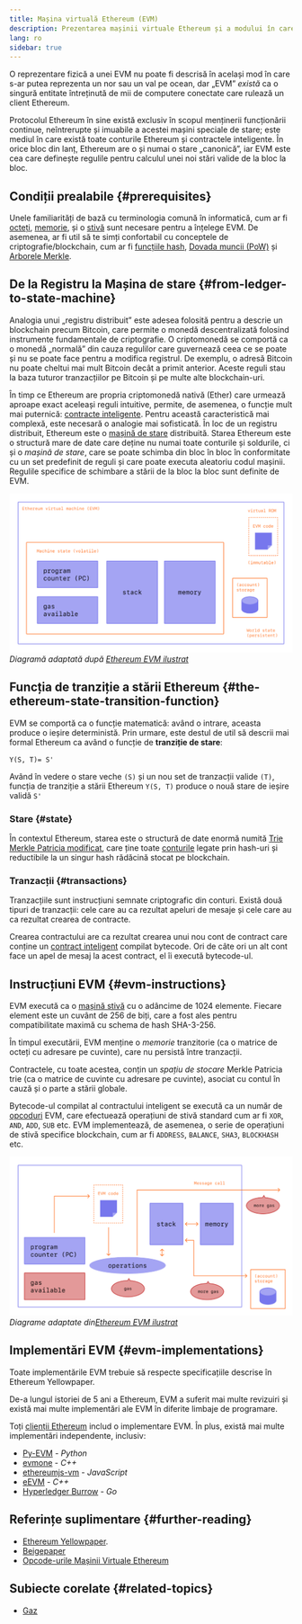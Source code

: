 ```yaml
---
title: Mașina virtuală Ethereum (EVM)
description: Prezentarea mașinii virtuale Ethereum și a modului în care aceasta se referă la stare, tranzacții și contracte inteligente.
lang: ro
sidebar: true
---
```


O reprezentare fizică a unei EVM nu poate fi descrisă în același mod în care s-ar putea reprezenta un nor sau un val pe ocean, dar „EVM” _există_ ca o singură entitate întreținută de mii de computere conectate care rulează un client Ethereum.

Protocolul Ethereum în sine există exclusiv în scopul menținerii funcționării continue, neîntrerupte și imuabile a acestei mașini speciale de stare; este mediul în care există toate conturile Ethereum și contractele inteligente. În orice bloc din lanț, Ethereum are o și numai o stare „canonică”, iar EVM este cea care definește regulile pentru calculul unei noi stări valide de la bloc la bloc.

## Condiții prealabile {#prerequisites}

Unele familiarități de bază cu terminologia comună în informatică, cum ar fi [octeți](https://en.wikipedia.org/wiki/Byte), [memorie](https://en.wikipedia.org/wiki/Computer_memory), și o [stivă](<https://en.wikipedia.org/wiki/Stack_(abstract_data_type)>) sunt necesare pentru a înțelege EVM. De asemenea, ar fi util să te simți confortabil cu conceptele de criptografie/blockchain, cum ar fi [funcțiile hash](https://en.wikipedia.org/wiki/Cryptographic_hash_function), [Dovada muncii (PoW)](https://en.wikipedia.org/wiki/Proof_of_work) și [Arborele Merkle](https://en.wikipedia.org/wiki/Proof_of_work).

## De la Registru la Mașina de stare {#from-ledger-to-state-machine}

Analogia unui „registru distribuit” este adesea folosită pentru a descrie un blockchain precum Bitcoin, care permite o monedă descentralizată folosind instrumente fundamentale de criptografie. O criptomonedă se comportă ca o monedă „normală” din cauza regulilor care guvernează ceea ce se poate și nu se poate face pentru a modifica registrul. De exemplu, o adresă Bitcoin nu poate cheltui mai mult Bitcoin decât a primit anterior. Aceste reguli stau la baza tuturor tranzacțiilor pe Bitcoin și pe multe alte blockchain-uri.

În timp ce Ethereum are propria criptomonedă nativă (Ether) care urmează aproape exact aceleași reguli intuitive, permite, de asemenea, o funcție mult mai puternică: [contracte inteligente](/developers/docs/smart-contracts/). Pentru această caracteristică mai complexă, este necesară o analogie mai sofisticată. În loc de un registru distribuit, Ethereum este o [mașină de stare](https://en.wikipedia.org/wiki/Finite-state_machine) distribuită. Starea Ethereum este o structură mare de date care deține nu numai toate conturile și soldurile, ci și o _mașină de stare_, care se poate schimba din bloc în bloc în conformitate cu un set predefinit de reguli și care poate executa aleatoriu codul mașinii. Regulile specifice de schimbare a stării de la bloc la bloc sunt definite de EVM.

![O diagramă care prezintă alcătuirea EVM](../../../../../developers/docs/evm/evm.png) _Diagramă adaptată după [Ethereum EVM ilustrat](https://takenobu-hs.github.io/downloads/ethereum_evm_illustrated.pdf)_

## Funcția de tranziție a stării Ethereum {#the-ethereum-state-transition-function}

EVM se comportă ca o funcție matematică: având o intrare, aceasta produce o ieșire deterministă. Prin urmare, este destul de util să descrii mai formal Ethereum ca având o funcție de **tranziție de stare**:

```
Y(S, T)= S'
```

Având în vedere o stare veche `(S)` și un nou set de tranzacții valide `(T)`, funcția de tranziție a stării Ethereum `Y(S, T)` produce o nouă stare de ieșire validă `S'`

### Stare {#state}

În contextul Ethereum, starea este o structură de date enormă numită [Trie Merkle Patricia modificat](https://eth.wiki/en/fundamentals/patricia-tree), care ține toate [conturile](/developers/docs/accounts/) legate prin hash-uri și reductibile la un singur hash rădăcină stocat pe blockchain.

### Tranzacții {#transactions}

Tranzacțiile sunt instrucțiuni semnate criptografic din conturi. Există două tipuri de tranzacții: cele care au ca rezultat apeluri de mesaje și cele care au ca rezultat crearea de contracte.

Crearea contractului are ca rezultat crearea unui nou cont de contract care conține un [contract inteligent](/developers/docs/smart-contracts/anatomy/) compilat bytecode. Ori de câte ori un alt cont face un apel de mesaj la acest contract, el îi execută bytecode-ul.

## Instrucțiuni EVM {#evm-instructions}

EVM execută ca o [mașină stivă](https://en.wikipedia.org/wiki/Stack_machine) cu o adâncime de 1024 elemente. Fiecare element este un cuvânt de 256 de biți, care a fost ales pentru compatibilitate maximă cu schema de hash SHA-3-256.

În timpul executării, EVM menține o _memorie_ tranzitorie (ca o matrice de octeți cu adresare pe cuvinte), care nu persistă între tranzacții.

Contractele, cu toate acestea, conțin un _spațiu de stocare_ Merkle Patricia trie (ca o matrice de cuvinte cu adresare pe cuvinte), asociat cu contul în cauză și o parte a stării globale.

Bytecode-ul compilat al contractului inteligent se execută ca un număr de [opcoduri](https://www.ethervm.io/) EVM, care efectuează operațiuni de stivă standard cum ar fi `XOR`, `AND`, `ADD`, `SUB` etc. EVM implementează, de asemenea, o serie de operațiuni de stivă specifice blockchain, cum ar fi `ADDRESS`, `BALANCE`, `SHA3`, `BLOCKHASH` etc.

![O diagramă care arată unde este necesar gaz pentru operațiunile EVM](../../../../../developers/docs/gas/gas.png) _Diagrame adaptate din[Ethereum EVM ilustrat](https://takenobu-hs.github.io/downloads/ethereum_evm_illustrated.pdf)_

<!-- TODO add full list from  https://eth.wiki/concepts/evm/implementations -->

## Implementări EVM {#evm-implementations}

Toate implementările EVM trebuie să respecte specificațiile descrise în Ethereum Yellowpaper.

De-a lungul istoriei de 5 ani a Ethereum, EVM a suferit mai multe revizuiri și există mai multe implementări ale EVM în diferite limbaje de programare.

Toți [clienții Ethereum](/developers/docs/nodes-and-clients/#clients) includ o implementare EVM. În plus, există mai multe implementări independente, inclusiv:

- [Py-EVM](https://github.com/ethereum/py-evm) - _Python_
- [evmone](https://github.com/ethereum/evmone) - _C++_
- [ethereumjs-vm](https://github.com/ethereumjs/ethereumjs-vm) - _JavaScript_
- [eEVM](https://github.com/microsoft/eevm) - _C++_
- [Hyperledger Burrow](https://github.com/hyperledger/burrow) - _Go_

## Referințe suplimentare {#further-reading}

- [Ethereum Yellowpaper](https://ethereum.github.io/yellowpaper/paper.pdf).
- [Beigepaper](https://github.com/chronaeon/beigepaper)
- [Opcode-urile Mașinii Virtuale Ethereum](https://www.ethervm.io/)

## Subiecte corelate {#related-topics}

- [Gaz](/developers/docs/gas/)
